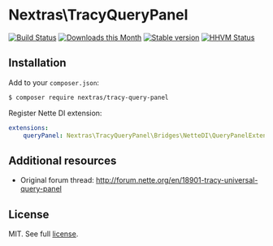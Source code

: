 Nextras\TracyQueryPanel
=======================

[![Build Status](https://travis-ci.org/nextras/tracy-query-panel.svg?branch=master)](https://travis-ci.org/nextras/tracy-query-panel)
[![Downloads this Month](https://img.shields.io/packagist/dm/nextras/tracy-query-panel.svg?style=flat)](https://packagist.org/packages/nextras/tracy-query-panel)
[![Stable version](http://img.shields.io/packagist/v/nextras/tracy-query-panel.svg?style=flat)](https://packagist.org/packages/nextras/tracy-query-panel)
[![HHVM Status](http://img.shields.io/hhvm/nextras/tracy-query-panel.svg?style=flat)](http://hhvm.h4cc.de/package/nextras/tracy-query-panel)


Installation
------------

Add to your `composer.json`:

```bash
$ composer require nextras/tracy-query-panel
```

Register Nette DI extension:

```yaml
extensions:
	queryPanel: Nextras\TracyQueryPanel\Bridges\NetteDI\QueryPanelExtension
```

Additional resources
--------------------

- Original forum thread: http://forum.nette.org/en/18901-tracy-universal-query-panel

License
-------

MIT. See full [license](license.md).
